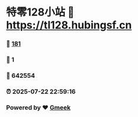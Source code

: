 # 特零128小站 :link: https://tl128.hubingsf.cn 
### :page_facing_up: [181](https://tl128.hubingsf.cn/tag.html) 
### :speech_balloon: 1 
### :hibiscus: 642554 
### :alarm_clock: 2025-07-22 22:59:16 
### Powered by :heart: [Gmeek](https://github.com/Meekdai/Gmeek)
